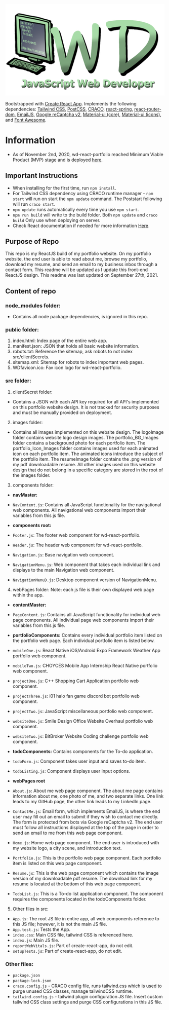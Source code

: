 ![wd-react-portfolio Logo Image](https://raw.githubusercontent.com/Wesley26/wd-react-portfolio/master/src/images/logoImage/WD_Logo.png)

Bootstrapped with [Create React App](https://github.com/facebook/create-react-app).
Implements the following dependencies: [Tailwind CSS](https://tailwindcss.com/), [PostCSS](https://www.npmjs.com/package/postcss), [CRACO](https://github.com/gsoft-inc/craco), [react-spring](https://www.react-spring.io/), [react-router-dom](https://www.npmjs.com/package/react-router-dom), [EmailJS](https://www.emailjs.com/docs/), [Google reCaptcha v2](https://www.npmjs.com/package/react-google-recaptcha), [Material-ui (core)](https://material-ui.com/), [Material-ui (icons)](https://www.npmjs.com/package/@material-ui/icons), and [Font Awesome](https://fontawesome.com/how-to-use/on-the-web/using-with/react).


# Information

- As of November 2nd, 2020, wd-react-portfolio reached Minimum Viable Product (MVP) stage and is deployed [here](https://wesleywebdev.com/).


## Important Instructions

- When installing for the first time, run `npm install`. 
- For Tailwind CSS dependency using CRACO runtime manager - `npm start` will run on start the `npm update` command. The Poststart following will run `craco start`.
- `npm update` runs automatically every time you use `npm start`.
- `npm run build` will write to the build folder. Both `npm update` and `craco build` Only use when deploying on server.
- Check React documentation if needed for more information [Here](https://github.com/facebook/create-react-app).


## Purpose of Repo

This repo is my ReactJS build of my portfolio website. On my portfolio website, the end user is able to read about me, browse my portfolio, download my resume, and send an email to my business inbox through a contact form. This readme will be updated as I update this front-end ReactJS design. This readme was last updated on September 27th, 2021.


## Content of repo


### node_modules folder:
- Contains all node package dependencies, is ignored in this repo.


### public folder:
1. index.html: Index page of the entire web app.
2. manifest.json: JSON that holds all basic website information.
3. robots.txt: Reference the sitemap, ask robots to not index src/clientSecrets.
4. sitemap.xml: Sitemap for robots to index important web pages.
5. WDfavicon.ico: Fav icon logo for wd-react-portfolio.


### src folder:

1. clientSecret folder:
- Contains a JSON with each API key required for all API's implemented on this portfolio website design. It is not tracked for security purposes and must be manually provided on deployment.

2. images folder:
- Contains all images implemented on this website design. The logoImage folder contains website logo design images. The portfolio_BG_Images folder contains a background photo for each portfolio item. The portfolio_Icon_Images folder contains images used for each animated icon on each portfolio item. The animated icons introduce the subject of the portfolio item. The resumeImage folder contains the .png version of my pdf downloadable resume. All other images used on this website design that do not belong in a specific category are stored in the root of the images folder.

3. components folder:

- **navMaster:**
- `NavContent.js`: Contains all JavaScript functionality for the navigational web components. All navigational web components import their variables from this js file.

- **components root:**
- `Footer.js`: The footer web component for wd-react-portfolio.
- `Header.js`: The header web component for wd-react-portfolio.
- `Navigation.js`: Base navigation web component.
- `NavigationMenu.js`: Web component that takes each individual link and displays to the main Navigation web component.
- `NavigationMenuD.js`: Desktop component version of NavigationMenu.

4. webPages folder:
Note: each js file is their own displayed web page within the app.

- **contentMaster:**
- `PageContent.js`: Contains all JavaScript functionality for individual web page components. All individual page web components import their variables from this js file.

- **portfolioComponents:**
Contains every individual portfolio item listed on the portfolio web page. Each individual portfolio item is listed below.
- `mobileOne.js`: React Native iOS/Android Expo Framework Weather App portfolio web component.
- `mobileTwo.js`: CHOYCES Mobile App Internship React Native portfolio web component.
- `projectOne.js`: C++ Shopping Cart Application portfolio web component.
- `projectThree.js`: i01 halo fan game discord bot portfolio web component.
- `projectTwo.js`: JavaScript miscellaneous portfolio web component.
- `websiteOne.js`: Smile Design Office Website Overhaul portfolio web component.
- `websiteTwo.js`: BitBroker Website Coding challenge portfolio web component.

- **todoComponents:**
Contains components for the To-do application.
- `todoForm.js`: Component takes user input and saves to-do item.
- `todoListing.js`: Component displays user input options.

- **webPages root** 
- `About.js`: About me web page component. The about me page contains information about me, one photo of me, and two separate links. One link leads to my GitHub page, the other link leads to my LinkedIn page.
- `ContactMe.js`: Email form, which implements EmailJS, is where the end user may fill out an email to submit if they wish to contact me directly. The form is protected from bots via Google reCaptcha v2. The end user must follow all instructions displayed at the top of the page in order to send an email to me from this web page component.
- `Home.js`: Home web page component. The end user is introduced with my website logo, a city scene, and introduction text.
- `Portfolio.js`: This is the portfolio web page component. Each portfolio item is listed on this web page component.
- `Resume.js`: This is the web page component which contains the image version of my downloadable pdf resume. The download link for my resume is located at the bottom of this web page component.
- `TodoList.js`: This is a To-do list application component. The component requires the components located in the todoComponents folder.

5. Other files in src:
- `App.js`: The root JS file in entire app, all web components reference to this JS file; however, it is not the main JS file.
- `App.test.js`: Tests the App.
- `index.css`: Main CSS file, tailwind CSS is referenced here.
- `index.js`: Main JS file.
- `reportWebVitals.js`: Part of create-react-app, do not edit.
- `setupTests.js`: Part of create-react-app, do not edit.


### Other files:
- `package.json`
- `package-lock.json`
- `craco.config.js` - CRACO config file, runs tailwind.css which is used to purge unused CSS classes, manage tailwindCSS runtime.
- `tailwind.config.js` - tailwind plugin configuration JS file. Insert custom tailwind CSS class settings and purge CSS configurations in this JS file.